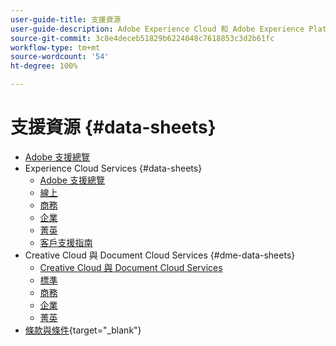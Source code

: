 ```yaml
---
user-guide-title: 支援資源
user-guide-description: Adobe Experience Cloud 和 Adobe Experience Platform 的支援資源。
source-git-commit: 3c8e4deceb51829b6224048c7618853c3d2b61fc
workflow-type: tm+mt
source-wordcount: '54'
ht-degree: 100%

---
```



# 支援資源 {#data-sheets}

+ [Adobe 支援總覽](overview.md)
+ Experience Cloud Services {#data-sheets}
   + [Adobe 支援總覽](dx-overview.md)
   + [線上](online.md)
   + [商務](business.md)
   + [企業](enterprise.md)
   + [菁英](elite.md)
   + [客戶支援指南](support-guide.md)
+ Creative Cloud 與 Document Cloud Services {#dme-data-sheets}
   + [Creative Cloud 與 Document Cloud Services](dme-overview.md)
   + [標準](dme-standard.md)
   + [商務](dme-business.md)
   + [企業](dme-enterprise.md)
   + [菁英](dme-elite.md)
+ [條款與條件](https://helpx.adobe.com/tw/support/programs/support-policies-terms-conditions.html){target=&quot;_blank&quot;}

<!--

Articles must be added to this TOC file in order to render.

Use this list format to specify links to articles and section headings that expand and collapse in the left rail of the user guide.

An article link CANNOT be used as a section heading.
-->
